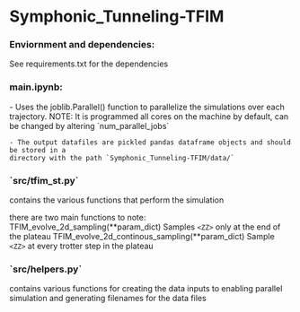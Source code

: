 # Symphonic_Tunneling-TFIM
<h3>Enviornment and dependencies:</h3>
<p>
    See requirements.txt for the dependencies
</p>

<h3>main.ipynb: </h3>
<p>
    - Uses the joblib.Parallel() function to parallelize the simulations over each trajectory.
       NOTE: It is programmed all cores on the machine by default, can be changed by altering `num_parallel_jobs`

    - The output datafiles are pickled pandas dataframe objects and should be stored in a 
    directory with the path `Symphonic_Tunneling-TFIM/data/`

</p>

<h3> `src/tfim_st.py` </h3>
<p>
contains the various functions that perform the simulation

there are two main functions to note:
    TFIM_evolve_2d_sampling(**param_dict)
        Samples `<ZZ>` only at the end of the plateau
    TFIM_evolve_2d_continous_sampling(**param_dict)
        Sample `<ZZ>` at every trotter step in the plateau
</p>

<h3>`src/helpers.py` </h3>
<p>
contains various functions for creating the data inputs to enabling parallel simulation and generating filenames for the data files
</p>



